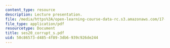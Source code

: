 ```yaml
---
content_type: resource
description: Lecture presentation.
file: /media/https%3A/open-learning-course-data-rc.s3.amazonaws.com/17-55j-introduction-to-latin-american-studies-fall-2006/50c86573d4854f893db6939c926de244_ses20_corrupt_s.pdf
file_type: application/pdf
resourcetype: Document
title: ses20_corrupt_s.pdf
uid: 50c86573-d485-4f89-3db6-939c926de244
---
```

